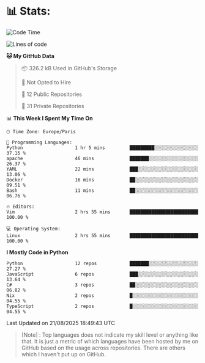 

<h1>📊 Stats:</h1>

<!--START_SECTION:waka-->
![Code Time](http://img.shields.io/badge/Code%20Time-948%20hrs%2052%20mins-blue)

![Lines of code](https://img.shields.io/badge/From%20Hello%20World%20I%27ve%20Written-6.8%20million%20lines%20of%20code-blue)

**🐱 My GitHub Data** 

> 📦 326.2 kB Used in GitHub's Storage 
 > 
> 🚫 Not Opted to Hire
 > 
> 📜 12 Public Repositories 
 > 
> 🔑 31 Private Repositories 
 > 
📊 **This Week I Spent My Time On** 

```text
🕑︎ Time Zone: Europe/Paris

💬 Programming Languages: 
Python                   1 hr 5 mins         █████████░░░░░░░░░░░░░░░░   37.15 % 
apache                   46 mins             ███████░░░░░░░░░░░░░░░░░░   26.37 % 
YAML                     22 mins             ███░░░░░░░░░░░░░░░░░░░░░░   13.06 % 
Docker                   16 mins             ██░░░░░░░░░░░░░░░░░░░░░░░   09.51 % 
Bash                     11 mins             ██░░░░░░░░░░░░░░░░░░░░░░░   06.76 % 

🔥 Editors: 
Vim                      2 hrs 55 mins       █████████████████████████   100.00 % 

💻 Operating System: 
Linux                    2 hrs 55 mins       █████████████████████████   100.00 % 
```

**I Mostly Code in Python** 

```text
Python                   12 repos            ███████░░░░░░░░░░░░░░░░░░   27.27 % 
JavaScript               6 repos             ███░░░░░░░░░░░░░░░░░░░░░░   13.64 % 
C#                       3 repos             ██░░░░░░░░░░░░░░░░░░░░░░░   06.82 % 
Nix                      2 repos             █░░░░░░░░░░░░░░░░░░░░░░░░   04.55 % 
TypeScript               2 repos             █░░░░░░░░░░░░░░░░░░░░░░░░   04.55 % 
```




 Last Updated on 21/08/2025 18:49:43 UTC
<!--END_SECTION:waka-->

 > [Note] : Top languages does not indicate my skill level or anything like that. It is just a metric of which languages have been hosted by me on GitHub based on the usage across repositories. There are others which I haven't put up on GitHub.</span>
